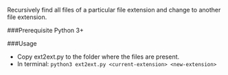 Recursively find all files of a particular file extension and change to another file extension.

###Prerequisite
Python 3+

###Usage
- Copy ext2ext.py to the folder where the files are present.
- In terminal:
`python3 ext2ext.py <current-extension> <new-extension>`